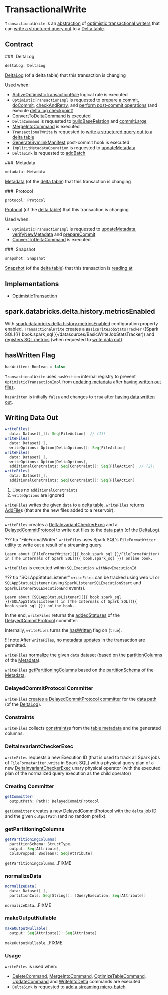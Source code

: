 # TransactionalWrite

`TransactionalWrite` is an [abstraction](#contract) of [optimistic transactional writers](#implementations) that can [write a structured query out](#writeFiles) to a [Delta table](#deltaLog).

## Contract

### <span id="deltaLog"> DeltaLog

```scala
deltaLog: DeltaLog
```

[DeltaLog](DeltaLog.md) (of a delta table) that this transaction is changing

Used when:

* [ActiveOptimisticTransactionRule](ActiveOptimisticTransactionRule.md) logical rule is executed
* `OptimisticTransactionImpl` is requested to [prepare a commit](OptimisticTransactionImpl.md#prepareCommit), [doCommit](OptimisticTransactionImpl.md#doCommit), [checkAndRetry](OptimisticTransactionImpl.md#checkAndRetry), and [perform post-commit operations](OptimisticTransactionImpl.md#postCommit) (and execute [delta log checkpoint](Checkpoints.md#checkpoint))
* [ConvertToDeltaCommand](commands/convert/ConvertToDeltaCommand.md) is executed
* `DeltaCommand` is requested to [buildBaseRelation](commands/DeltaCommand.md#buildBaseRelation) and [commitLarge](commands/DeltaCommand.md#commitLarge)
* [MergeIntoCommand](commands/merge/MergeIntoCommand.md) is executed
* `TransactionalWrite` is requested to [write a structured query out to a delta table](#writeFiles)
* [GenerateSymlinkManifest](GenerateSymlinkManifest.md) post-commit hook is executed
* `ImplicitMetadataOperation` is requested to [updateMetadata](ImplicitMetadataOperation.md#updateMetadata)
* `DeltaSink` is requested to [addBatch](DeltaSink.md#addBatch)

### <span id="metadata"> Metadata

```scala
metadata: Metadata
```

[Metadata](Metadata.md) (of the [delta table](#deltaLog)) that this transaction is changing

### <span id="protocol"> Protocol

```scala
protocol: Protocol
```

[Protocol](Protocol.md) (of the [delta table](#deltaLog)) that this transaction is changing

Used when:

* `OptimisticTransactionImpl` is requested to [updateMetadata](OptimisticTransactionImpl.md#updateMetadata), [verifyNewMetadata](OptimisticTransactionImpl.md#verifyNewMetadata) and [prepareCommit](OptimisticTransactionImpl.md#prepareCommit)
* [ConvertToDeltaCommand](commands/convert/ConvertToDeltaCommand.md) is executed

### <span id="snapshot"> Snapshot

```scala
snapshot: Snapshot
```

[Snapshot](Snapshot.md) (of the [delta table](#deltaLog)) that this transaction is [reading at](OptimisticTransactionImpl.md#readVersion)

## Implementations

* [OptimisticTransaction](OptimisticTransaction.md)

## <span id="history.metricsEnabled"> spark.databricks.delta.history.metricsEnabled

With [spark.databricks.delta.history.metricsEnabled](DeltaSQLConf.md#DELTA_HISTORY_METRICS_ENABLED) configuration property enabled, `TransactionalWrite` creates a `BasicWriteJobStatsTracker` ([Spark SQL]({{ book.spark_sql }}/datasources/BasicWriteJobStatsTracker)) and [registers SQL metrics](SQLMetricsReporting.md#registerSQLMetrics) (when requested to [write data out](#writeFiles)).

## <span id="hasWritten"> hasWritten Flag

```scala
hasWritten: Boolean = false
```

`TransactionalWrite` uses `hasWritten` internal registry to prevent `OptimisticTransactionImpl` from [updating metadata](OptimisticTransactionImpl.md#updateMetadata) after [having written out files](#writeFiles).

`hasWritten` is initially `false` and changes to `true` after [having data written out](#writeFiles).

## <span id="writeFiles"> Writing Data Out

```scala
writeFiles(
  data: Dataset[_]): Seq[FileAction]  // (1)!
writeFiles(
  data: Dataset[_],
  writeOptions: Option[DeltaOptions]): Seq[FileAction]
writeFiles(
  data: Dataset[_],
  writeOptions: Option[DeltaOptions],
  additionalConstraints: Seq[Constraint]): Seq[FileAction]  // (2)!
writeFiles(
  data: Dataset[_],
  additionalConstraints: Seq[Constraint]): Seq[FileAction]
```

1. Uses no `additionalConstraints`
2. `writeOptions` are ignored

`writeFiles` writes the given `data` to a [delta table](#deltaLog).
`writeFiles` returns [AddFile](AddFile.md)s (that are the new files added to a reservoir).

---

`writeFiles` creates a [DeltaInvariantCheckerExec](constraints/DeltaInvariantCheckerExec.md) and a [DelayedCommitProtocol](DelayedCommitProtocol.md) to write out files to the [data path](DeltaLog.md#dataPath) (of the [DeltaLog](#deltaLog)).

??? tip "FileFormatWriter"
    `writeFiles` uses Spark SQL's `FileFormatWriter` utility to write out a result of a streaming query.

    Learn about [FileFormatWriter]({{ book.spark_sql }}/FileFormatWriter) in [The Internals of Spark SQL]({{ book.spark_sql }}) online book.

`writeFiles` is executed within `SQLExecution.withNewExecutionId`.

??? tip "SQLAppStatusListener"
    `writeFiles` can be tracked using web UI or `SQLAppStatusListener` (using `SparkListenerSQLExecutionStart` and `SparkListenerSQLExecutionEnd` events).

    Learn about [SQLAppStatusListener]({{ book.spark_sql }}/SQLAppStatusListener) in [The Internals of Spark SQL]({{ book.spark_sql }}) online book.

In the end, `writeFiles` returns the [addedStatuses](DelayedCommitProtocol.md#addedStatuses) of the [DelayedCommitProtocol](#writeFiles-committer) committer.

Internally, `writeFiles` turns the [hasWritten](#hasWritten) flag on (`true`).

!!! note
    After `writeFiles`, no [metadata updates](OptimisticTransactionImpl.md#updateMetadata-AssertionError-hasWritten) in the transaction are permitted.

`writeFiles` [normalize](#normalizeData) the given `data` dataset (based on the [partitionColumns](Metadata.md#partitionColumns) of the [Metadata](OptimisticTransactionImpl.md#metadata)).

`writeFiles` [getPartitioningColumns](#getPartitioningColumns) based on the [partitionSchema](Metadata.md#partitionSchema) of the [Metadata](OptimisticTransactionImpl.md#metadata).

### <span id="writeFiles-committer"> DelayedCommitProtocol Committer

`writeFiles` [creates a DelayedCommitProtocol committer](#getCommitter) for the [data path](DeltaLog.md#dataPath) (of the [DeltaLog](#deltaLog)).

### <span id="writeFiles-constraints"> Constraints

`writeFiles` collects [constraints](constraints/Constraint.md)s from the [table metadata](constraints/Constraints.md#getAll) and the generated columns.

### <span id="writeFiles-DeltaInvariantCheckerExec"><span id="writeFiles-FileFormatWriter"> DeltaInvariantCheckerExec

`writeFiles` requests a new Execution ID (that is used to track all Spark jobs of `FileFormatWriter.write` in Spark SQL) with a physical query plan of a new [DeltaInvariantCheckerExec](constraints/DeltaInvariantCheckerExec.md) unary physical operator (with the executed plan of the normalized query execution as the child operator)

### <span id="getCommitter"> Creating Committer

```scala
getCommitter(
  outputPath: Path): DelayedCommitProtocol
```

`getCommitter` creates a new [DelayedCommitProtocol](DelayedCommitProtocol.md) with the `delta` job ID and the given `outputPath` (and no random prefix).

### <span id="getPartitioningColumns"> getPartitioningColumns

```scala
getPartitioningColumns(
  partitionSchema: StructType,
  output: Seq[Attribute],
  colsDropped: Boolean): Seq[Attribute]
```

`getPartitioningColumns`...FIXME

### <span id="normalizeData"> normalizeData

```scala
normalizeData(
  data: Dataset[_],
  partitionCols: Seq[String]): (QueryExecution, Seq[Attribute])
```

`normalizeData`...FIXME

### <span id="makeOutputNullable"> makeOutputNullable

```scala
makeOutputNullable(
  output: Seq[Attribute]): Seq[Attribute]
```

`makeOutputNullable`...FIXME

### <span id="writeFiles-usage"> Usage

`writeFiles` is used when:

* [DeleteCommand](commands/delete/DeleteCommand.md), [MergeIntoCommand](commands/merge/MergeIntoCommand.md), [OptimizeTableCommand](./commands/optimize/OptimizeTableCommand.md), [UpdateCommand](commands/update/UpdateCommand.md) and [WriteIntoDelta](commands/WriteIntoDelta.md) commands are executed
* `DeltaSink` is requested to [add a streaming micro-batch](DeltaSink.md#addBatch)
